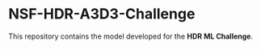 # NSF-HDR-A3D3-Challenge

This repository contains the model developed for the **HDR ML Challenge**.

